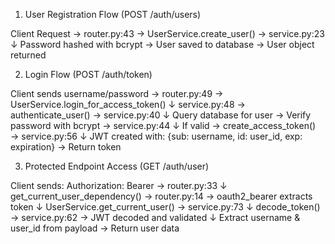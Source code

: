 1. User Registration Flow (POST /auth/users)

  Client Request → router.py:43 → UserService.create_user() → 
  service.py:23
                            ↓
  Password hashed with bcrypt → User saved to database → User 
  object returned

2. Login Flow (POST /auth/token)

  Client sends username/password → router.py:49 →
  UserService.login_for_access_token()
                            ↓
  service.py:48 → authenticate_user() → service.py:40
                            ↓
  Query database for user → Verify password with bcrypt →
  service.py:44
                            ↓
  If valid → create_access_token() → service.py:56
                            ↓
  JWT created with: {sub: username, id: user_id, exp: 
  expiration} → Return token

3. Protected Endpoint Access (GET /auth/user)

  Client sends: Authorization: Bearer <token> → router.py:33
                            ↓
  get_current_user_dependency() → router.py:14 → oauth2_bearer
  extracts token
                            ↓
  UserService.get_current_user() → service.py:73
  ↓
  decode_token() → service.py:62 → JWT decoded and validated
  ↓
  Extract username & user_id from payload → Return user data